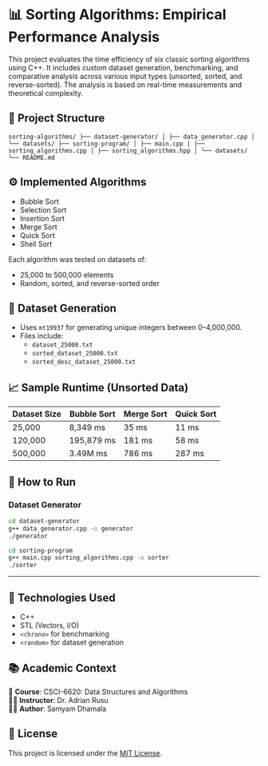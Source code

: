 # 📊 Sorting Algorithms: Empirical Performance Analysis

This project evaluates the time efficiency of six classic sorting algorithms using C++. It includes custom dataset generation, benchmarking, and comparative analysis across various input types (unsorted, sorted, and reverse-sorted). The analysis is based on real-time measurements and theoretical complexity.

## 📁 Project Structure

```sorting-algorithms/ ├── dataset-generator/ │ ├── data_generator.cpp │ └── datasets/ ├── sorting-program/ │ ├── main.cpp │ ├── sorting_algorithms.cpp │ ├── sorting_algorithms.hpp │ └── datasets/ └── README.md```

## ⚙️ Implemented Algorithms

- Bubble Sort
- Selection Sort
- Insertion Sort
- Merge Sort
- Quick Sort
- Shell Sort

Each algorithm was tested on datasets of:
- 25,000 to 500,000 elements
- Random, sorted, and reverse-sorted order

## 🧪 Dataset Generation

- Uses `mt19937` for generating unique integers between 0–4,000,000.
- Files include:
  - `dataset_25000.txt`
  - `sorted_dataset_25000.txt`
  - `sorted_desc_dataset_25000.txt`

## 📈 Sample Runtime (Unsorted Data)

| Dataset Size | Bubble Sort | Merge Sort | Quick Sort |
|--------------|-------------|------------|------------|
| 25,000       | 8,349 ms    | 35 ms      | 11 ms      |
| 120,000      | 195,879 ms  | 181 ms     | 58 ms      |
| 500,000      | 3.49M ms    | 786 ms     | 287 ms     |


## 🏁 How to Run

### Dataset Generator
```bash
cd dataset-generator
g++ data_generator.cpp -o generator
./generator

cd sorting-program
g++ main.cpp sorting_algorithms.cpp -o sorter
./sorter
```
---

## 🔧 Technologies Used

- C++
- STL (Vectors, I/O)
- `<chrono>` for benchmarking
- `<random>` for dataset generation

## 📚 Academic Context

📘 **Course**: CSCI-6620: Data Structures and Algorithms  
👨‍🏫 **Instructor**: Dr. Adrian Rusu  
👨‍💻 **Author**: Samyam Dhamala

## 📜 License

This project is licensed under the [MIT License](LICENSE).
